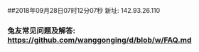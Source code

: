 ##2018年09月28日07时12分07秒 新址: 142.93.26.110
### 兔友常见问题及解答: https://github.com/wanggonging/d/blob/w/FAQ.md

